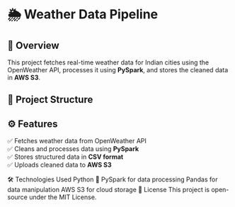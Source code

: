 # 🌦️ Weather Data Pipeline  

## 📌 Overview  
This project fetches real-time weather data for Indian cities using the OpenWeather API, processes it using **PySpark**, and stores the cleaned data in **AWS S3**.  

## 📂 Project Structure  


## ⚙️ Features  
✅ Fetches weather data from OpenWeather API  
✅ Cleans and processes data using **PySpark**  
✅ Stores structured data in **CSV format**  
✅ Uploads cleaned data to **AWS S3**  


🛠️ Technologies Used
Python 🐍
PySpark for data processing
Pandas for data manipulation
AWS S3 for cloud storage
📜 License
This project is open-source under the MIT License.

